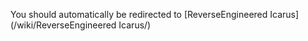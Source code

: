 You should automatically be redirected to [ReverseEngineered Icarus](/wiki/ReverseEngineered Icarus/)
